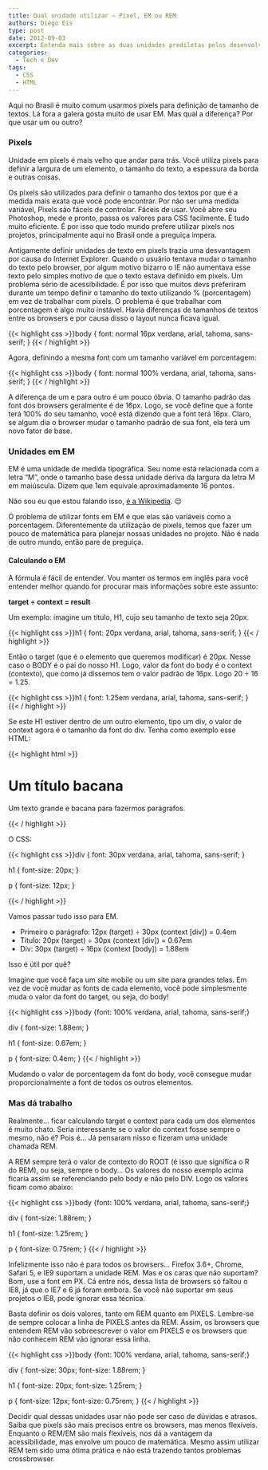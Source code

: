 ```yaml
---
title: Qual unidade utilizar – Pixel, EM ou REM
authors: Diego Eis
type: post
date: 2012-09-03
excerpt: Entenda mais sobre as duas unidades prediletas pelos desenvolvedores.
categories:
  - Tech e Dev
tags:
  - CSS
  - HTML
---
```


Aqui no Brasil é muito comum usarmos pixels para definição de tamanho de textos. Lá fora a galera gosta muito de usar EM. Mas qual a diferença? Por que usar um ou outro? 

### Pixels

Unidade em pixels é mais velho que andar para trás. Você utiliza pixels para definir a largura de um elemento, o tamanho do texto, a espessura da borda e outras coisas.

Os pixels são utilizados para definir o tamanho dos textos por que é a medida mais exata que você pode encontrar. Por não ser uma medida variável, Pixels são fáceis de controlar. Fáceis de usar. Você abre seu Photoshop, mede e pronto, passa os valores para CSS facilmente. É tudo muito eficiente. É por isso que todo mundo prefere utilizar pixels nos projetos, principalmente aqui no Brasil onde a preguiça impera.

Antigamente definir unidades de texto em pixels trazia uma desvantagem por causa do Internet Explorer. Quando o usuário tentava mudar o tamanho do texto pelo browser, por algum motivo bizarro o IE não aumentava esse texto pelo simples motivo de que o texto estava definido em pixels. Um problema sério de acessibilidade. É por isso que muitos devs preferiram durante um tempo definir o tamanho do texto utilizando % (porcentagem) em vez de trabalhar com pixels. O problema é que trabalhar com porcentagem é algo muito instável. Havia diferenças de tamanhos de textos entre os browsers e por causa disso o layout nunca ficava igual. 

{{< highlight css >}}body {
  font: normal 16px verdana, arial, tahoma, sans-serif;
}
{{< / highlight >}}

Agora, definindo a mesma font com um tamanho variável em porcentagem:

{{< highlight css >}}body {
  font: normal 100% verdana, arial, tahoma, sans-serif;
}
{{< / highlight >}}

A diferença de um e para outro é um pouco óbvia. O tamanho padrão das font dos browsers geralmente é de 16px. Logo, se você define que a fonte terá 100% do seu tamanho, você está dizendo que a font terá 16px. Claro, se algum dia o browser mudar o tamanho padrão de sua font, ela terá um novo fator de base.

### Unidades em EM

EM é uma unidade de medida tipográfica. Seu nome está relacionada com a letra “M”, onde o tamanho base dessa unidade deriva da largura da letra M em maiúscula. Dizem que 1em equivale aproximadamente 16 pontos.

Não sou eu que estou falando isso, <a href=“https://en.wikipedia.org/wiki/Em_(typography)”>é a Wikipedia</a>. 😉

O problema de utilizar fonts em EM é que elas são variáveis como a porcentagem. Diferentemente da utilização de pixels, temos que fazer um pouco de matemática para planejar nossas unidades no projeto. Não é nada de outro mundo, então pare de preguiça.

#### Calculando o EM

A fórmula é fácil de entender. Vou manter os termos em inglês para você entender melhor quando for procurar mais informações sobre este assunto: 

**target ÷ context = result**

Um exemplo: imagine um título, H1, cujo seu tamanho de texto seja 20px. 

{{< highlight css >}}h1 {
  font: 20px verdana, arial, tahoma, sans-serif;
}
{{< / highlight >}}

Então o target (que é o elemento que queremos modificar) é 20px. Nesse caso o BODY é o pai do nosso H1. Logo, valor da font do body é o context (contexto), que como já dissemos tem o valor padrão de 16px. Logo 20 ÷ 16 = 1.25.

{{< highlight css >}}h1 {
  font: 1.25em verdana, arial, tahoma, sans-serif;
}
{{< / highlight >}}

Se este H1 estiver dentro de um outro elemento, tipo um div, o valor de context agora é o tamanho da font do div. Tenha como exemplo esse HTML:

{{< highlight html >}}<div>
    <h1>Um t&iacute;tulo bacana</h1>
    <p>Um texto grande e bacana para fazermos par&aacute;grafos.</p>
</div>
{{< / highlight >}}

O CSS:

{{< highlight css >}}div {
    font: 30px verdana, arial, tahoma, sans-serif;
}

h1 {
    font-size: 20px;
}

p {
    font-size: 12px;
}

{{< / highlight >}}

Vamos passar tudo isso para EM. 

- Primeiro o parágrafo: 12px (target) ÷ 30px (context [div]) = 0.4em
- Título: 20px (target) ÷ 30px (context [div]) = 0.67em
- Div: 30px (target) ÷ 16px (context [body]) = 1.88em

Isso é útil por quê?
  
Imagine que você faça um site mobile ou um site para grandes telas. Em vez de você mudar as fonts de cada elemento, você pode simplesmente muda o valor da font do target, ou seja, do body!

{{< highlight css >}}body {font: 100% verdana, arial, tahoma, sans-serif;}

div {
    font-size: 1.88em;
}

h1 {
    font-size: 0.67em;
}

p {
    font-size: 0.4em;
}
{{< / highlight >}}

Mudando o valor de porcentagem da font do body, você consegue mudar proporcionalmente a font de todos os outros elementos.

### Mas dá trabalho

Realmente… ficar calculando target e context para cada um dos elementos é muito chato. Seria interessante se o valor do context fosse sempre o mesmo, não é? Pois é… Já pensaram nisso e fizeram uma unidade chamada REM. 

A REM sempre terá o valor de contexto do ROOT (é isso que significa o R do REM), ou seja, sempre o body… Os valores do nosso exemplo acima ficaria assim se referenciando pelo body e não pelo DIV. Logo os valores ficam como abaixo:

{{< highlight css >}}body {font: 100% verdana, arial, tahoma, sans-serif;}

div {
    font-size: 1.88rem;
}

h1 {
    font-size: 1.25rem;
}

p {
    font-size: 0.75rem;
}
{{< / highlight >}}

Infelizmente isso não é para todos os browsers… Firefox 3.6+, Chrome, Safari 5, e IE9 suportam a unidade REM. Mas e os caras que não suportam? Bom, use a font em PX. Cá entre nós, dessa lista de browsers só faltou o IE8, já que o IE7 e 6 já foram embora. Se você não suportar em seus projetos o IE8, pode ignorar essa técnica. 

Basta definir os dois valores, tanto em REM quanto em PIXELS. Lembre-se de sempre colocar a linha de PIXELS antes da REM. Assim, os browsers que entendem REM vão sobreescrever o valor em PIXELS e os browsers que não conhecem REM vão ignorar essa linha.

{{< highlight css >}}body {font: 100% verdana, arial, tahoma, sans-serif;}

div {
    font-size: 30px;
    font-size: 1.88rem;
}

h1 {
    font-size: 20px;
    font-size: 1.25rem;
}

p {
    font-size: 12px;
    font-size: 0.75rem;
}
{{< / highlight >}}

Decidir qual dessas unidades usar não pode ser caso de dúvidas e atrasos. Saiba que pixels são mais precisos entre os browsers, mas menos flexíveis. Enquanto o REM/EM são mais flexíveis, nos dá a vantagem da acessibilidade, mas envolve um pouco de matemática. Mesmo assim utilizar REM tem sido uma ótima prática e não está trazendo tantos problemas crossbrowser.